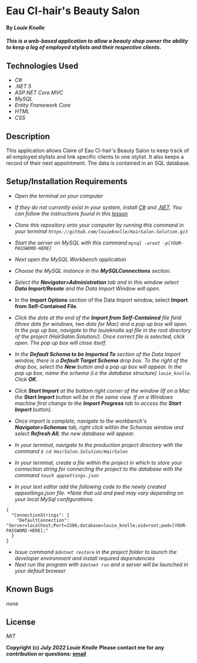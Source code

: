 # Eau Cl-hair's Beauty Salon

#### By _**Louie Knolle**_

#### _This is a web-based application to allow a beauty shop owner the ability to keep a log of employed stylists and their respective clients._

## Technologies Used

- _C#_
- _.NET 5_
- _ASP.NET Core MVC_
- _MySQL_
- _Entity Framework Core_
- _HTML_
- _CSS_

## Description

This application allows Claire of Eau Cl-hair's Beauty Salon to keep track of all employed stylists and link specific clients to one stylist.  It also keeps a record of their next appointment. The data is contained in an SQL database.

## Setup/Installation Requirements
* _Open the terminal on your computer_
* _If they do not currently exist in your system, install [C#](https://docs.microsoft.com/en-us/dotnet/csharp/) and [.NET](https://docs.microsoft.com/en-us/dotnet/). You can follow the instructions found in this [lesson](https://www.learnhowtoprogram.com/c-and-net-part-time-c-and-react-track/getting-started-with-c/installing-and-configuring-mysql)_
* _Clone this repository onto your computer by running this command in your terminal `https://github.com/louieknolle/HairSalon.Solution.git`_

* _Start the server on MySQL with this command `mysql -uroot -p[YOUR-PASSWORD-HERE]`_
* _Next open the MySQL Workbench application_
* _Choose the MySQL instance in the __MySQLConnections__ section._
* _Select the __Navigator>Administration__ tab and in this window select __Data Import/Resote__ and the Data Import Window will open._
* In the __Import Options__ section of the Data Import window, select __Import from Self-Contained File__.
* _Click the dots at the end of the __Import from Self-Contained__ file field (three dots for windows, two dots for Mac) and a pop up box will open. In the pop up box, navigate to the louieknolle.sql file in the root directory of the project (HairSalon.Solution/). Once correct file is selected, click open. The pop up box will close itself._
* _In the __Default Schema to be Imported To__ section of the Data Import window, there is a __Default Target Schema__ drop box. To the right of the drop box, select the __New__ button and a pop up box will appear. In the pop up box, name the schema (i.e the database structure) `louie_knolle`. Click __OK___.
* _Click __Start Import__ at the bottom right corner of the window (If on a Mac the __Start Import__ button will be in the same view. If on a Windows machine first change to the __Import Progress__ tab to access the __Start Import__ button)._
* _Once import is complete, navigate to the workbench's __Navigator>Schemas__ tab, right click within the Schemas window and select __Refresh All__; the new database will appear._ 
* _In your terminal, navigate to the production project directory with the command `$ cd HairSalon.Solution/HairSalon`_
* _In your terminal, create a file within the project in which to store your connection string for connecting the project to the database with the command `touch appsettings.json`_
* _In your text editor add the following code to the newly created appsettings.json file. *Note that uid and pwd may vary depending on your local MySql configurations._

```
{
  "ConnectionStrings": {
    "DefaultConnection": "Server=localhost;Port=3306;database=louie_knolle;uid=root;pwd=[YOUR-PASSWORD-HERE];"
  }
}
```
* _Issue command `$dotnet restore` in the project folder to launch the developer environment and install required dependencies_
* _Next run the program with `$dotnet run` and a server will be launched in your default browser_

## Known Bugs

_none_

## License

_MIT_

**Copyright (c) _July 2022_ _Louie Knolle_**
**Please contact me for any contribution or questions: [email](mailto:knollelw@gmail.com)**